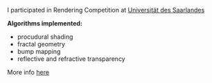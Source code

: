 I participated in Rendering Competition at [Universität des Saarlandes](http://www.uni-saarland.de/)

__Algorithms implemented:__

* procudural shading
* fractal geometry
* bump mapping
* reflective and refractive transparency


More info [here](https://graphics.cg.uni-saarland.de/fileadmin/cguds/courses/ws1011/cg1/rc/Hrachovy_web/index.html)
